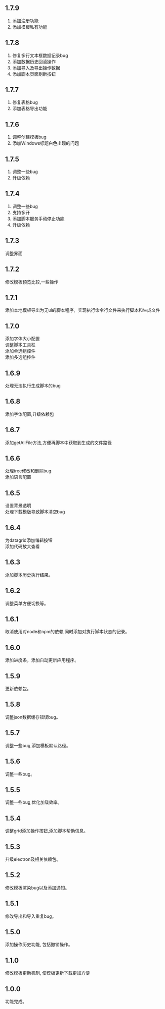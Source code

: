 ## 1.7.9

1. 添加注册功能
2. 添加模板私有功能

## 1.7.8

1. 修复多行文本框数据记录bug
2. 添加数据历史回滚操作
3. 添加导入及导出操作数据
4. 添加脚本页面刷新按钮

## 1.7.7

1. 修复表格bug
2. 添加表格导出功能

## 1.7.6

1. 调整创建模板bug
2. 添加Windows标题白色出现的问题

## 1.7.5

1. 调整一些bug
2. 升级依赖

## 1.7.4

1. 调整一些bug
2. 支持多开
3. 添加脚本服务手动停止功能
4. 升级依赖

## 1.7.3
调整界面
## 1.7.2
修改模板预览比较,一些操作
## 1.7.1
添加本地模板导出为无ui的脚本程序，实现执行命令行文件来执行脚本和生成文件
## 1.7.0
添加字体大小配置<br>
调整脚本工具栏<br>
添加单选组控件<br>
添加多选组控件<br>
## 1.6.9
处理无法执行生成脚本的bug<br>
## 1.6.8
添加字体配置,升级依赖包<br>
## 1.6.7
添加getAllFile方法,方便再脚本中获取到生成的文件路径<br>
## 1.6.6
处理tree修改和删除bug<br>
添加语言配置
## 1.6.5
设置背景透明<br>
处理下载模版导致脚本清空bug
## 1.6.4
为datagrid添加编辑按钮<br>
添加代码放大查看
## 1.6.3
添加脚本历史执行结果。
## 1.6.2
调整菜单方便切换等。
## 1.6.1
取消使用对node和npm的依赖,同时添加对执行脚本状态的记录。
## 1.6.0
添加进度条，添加自动更新应用程序。
## 1.5.9
更新依赖包。
## 1.5.8
调整json数据缓存错误bug。
## 1.5.7
调整一些bug,添加模板默认路径。
## 1.5.6
调整一些bug。
## 1.5.5
调整一些bug,优化加载效率。
## 1.5.4
调整grid添加操作按钮,添加脚本帮助信息。
## 1.5.3
升级electron及相关依赖包。
## 1.5.2
修改模板渲染bug以及添加通知。
## 1.5.1
修改导出和导入重复bug。
## 1.5.0
添加操作历史功能, 包括撤销操作。
## 1.1.0
修改模板更新机制, 使模板更新下载更加方便
## 1.0.0
功能完成。
